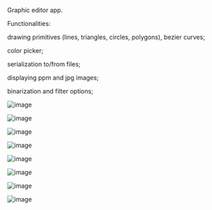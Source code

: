 Graphic editor app.


Functionalities: 

drawing primitives (lines, triangles, circles, polygons), bezier curves;

color picker;

serialization to/from files;

displaying ppm and jpg images;

binarization and filter options;


![image](https://github.com/user-attachments/assets/302a4c1b-9824-4e0d-8335-e5d37ae2959e)


![image](https://github.com/user-attachments/assets/349bf83c-8c65-4dc5-9d59-06b3fb136406)


![image](https://github.com/user-attachments/assets/e0fce72f-cd5d-4e53-929d-f594945a42c2)


![image](https://github.com/user-attachments/assets/be173f56-b7c5-454b-ba47-ebae7a98e0f8)


![image](https://github.com/user-attachments/assets/9611d3c6-5da0-40e3-834e-3aa89040f225)


![image](https://github.com/user-attachments/assets/c9d8f45c-7c8c-45be-b64a-c8ff823f6059)


![image](https://github.com/user-attachments/assets/52fe7154-9fa8-49d3-8f6b-ee1d7be7a467)


![image](https://github.com/user-attachments/assets/988a4dfc-1bc1-4198-9b10-b1bbd9cbe535)

